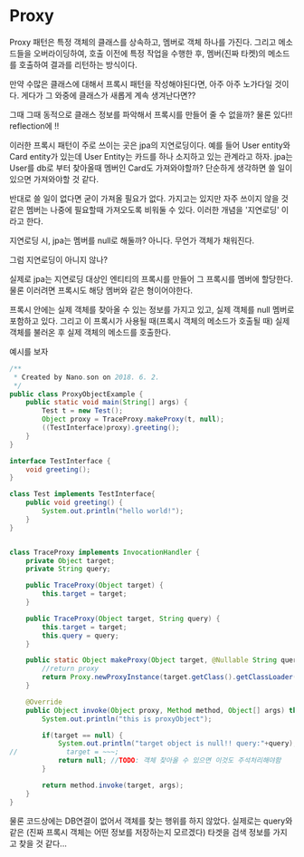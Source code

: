 Proxy
==================

Proxy 패턴은 특정 객체의 클래스를 상속하고, 멤버로 객체 하나를 가진다.
그리고 메소드들을 오버라이딩하여, 호출 이전에 특정 작업을 수행한 후, 멤버(진짜 타켓)의 메소드를 호출하여 결과를 리턴하는 방식이다.

만약 수많은 클래스에 대해서 프록시 패턴을 작성해야된다면, 아주 아주 노가다일 것이다.
게다가 그 와중에 클래스가 새롭게 계속 생겨난다면??

그때 그때 동적으로 클래스 정보를 파악해서 프록시를 만들어 줄 수 없을까?
물론 있다!! reflection에 !!

이러한 프록시 패턴이 주로 쓰이는 곳은 jpa의 지연로딩이다.
예를 들어 User entity와 Card entity가 있는데 User Entity는 카드를 하나 소지하고 있는 관계라고 하자.
jpa는 User를 db로 부터 찾아올때 멤버인 Card도 가져와야할까?
단순하게 생각하면 쓸 일이 있으면 가져와야할 것 같다.

반대로 쓸 일이 없다면 굳이 가져올 필요가 없다.
가지고는 있지만 자주 쓰이지 않을 것 같은 멤버는 나중에 필요할때 가져오도록 비워둘 수 있다.
이러한 개념을 '지연로딩' 이라고 한다.

지연로딩 시, jpa는 멤버를 null로 해둘까? 아니다. 무언가 객체가 채워진다.

그럼 지연로딩이 아니지 않나?

실제로 jpa는 지연로딩 대상인 엔티티의 프록시를 만들어 그 프록시를 멤버에 할당한다.
물론 이러려면 프록시도 해당 멤버와 같은 형이어야한다.

프록시 안에는 실제 객체를 찾아올 수 있는 정보를 가지고 있고, 실제 객체를 null 멤버로 포함하고 있다.
그리고 이 프록시가 사용될 때(프록시 객체의 메소드가 호출될 때) 실제 객체를 불러온 후 실제 객체의 메소드를 호출한다.

예시를 보자

```java
/**
 * Created by Nano.son on 2018. 6. 2.
 */
public class ProxyObjectExample {
    public static void main(String[] args) {
        Test t = new Test();
        Object proxy = TraceProxy.makeProxy(t, null);
        ((TestInterface)proxy).greeting();
    }
}

interface TestInterface {
    void greeting();
}

class Test implements TestInterface{
    public void greeting() {
        System.out.println("hello world!");
    }
}


class TraceProxy implements InvocationHandler {
    private Object target;
    private String query;

    public TraceProxy(Object target) {
        this.target = target;
    }

    public TraceProxy(Object target, String query) {
        this.target = target;
        this.query = query;
    }

    public static Object makeProxy(Object target, @Nullable String query) {
        //return proxy
        return Proxy.newProxyInstance(target.getClass().getClassLoader(), target.getClass().getInterfaces(), new TraceProxy(target, query));
    }

    @Override
    public Object invoke(Object proxy, Method method, Object[] args) throws Throwable {
        System.out.println("this is proxyObject");

        if(target == null) {
            System.out.println("target object is null!! query:"+query);
//            target = ~~~;
            return null; //TODO: 객체 찾아올 수 있으면 이것도 주석처리해야함
        }

        return method.invoke(target, args);
    }
}
```

물론 코드상에는 DB연결이 없어서 객체를 찾는 행위를 하지 않았다.
실제로는 query와 같은 (진짜 프록시 객체는 어떤 정보를 저장하는지 모르겠다) 타겟을 검색 정보를 가지고 찾을 것 같다...


